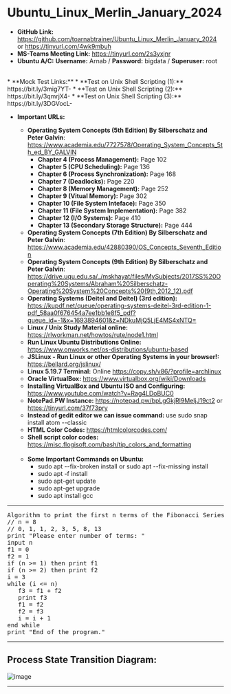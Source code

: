 # Ubuntu_Linux_Merlin_January_2024

* **GitHub Link:** https://github.com/toarnabtrainer/Ubuntu_Linux_Merlin_January_2024 or https://tinyurl.com/4wk9mbuh
* **MS-Teams Meeting Link:** https://tinyurl.com/2s3yxjnr
* **Ubuntu A/C:** **Username:** Arnab / **Password:** bigdata / **Superuser:** root
<br>
* **Mock Test Links:**
  * **Test on Unix Shell Scripting (1):** https://bit.ly/3mig7YT-
  * **Test on Unix Shell Scripting (2):** https://bit.ly/3qmrjX4-
  * **Test on Unix Shell Scripting (3):** https://bit.ly/3DGVocL-

* **Important URLs:**
   * **Operating System Concepts (5th Edition) By Silberschatz and Peter Galvin**: https://www.academia.edu/7727578/Operating_System_Concepts_5th_ed_BY_GALVIN
     * **Chapter 4 (Process Management):** Page 102
     * **Chapter 5 (CPU Scheduling):** Page 136
     * **Chapter 6 (Process Synchronization):** Page 168
     * **Chapter 7 (Deadlocks):** Page 220
     * **Chapter 8 (Memory Management):** Page 252
     * **Chapter 9 (Vitual Memory):** Page 302
     * **Chapter 10 (File System Inteface):** Page 350
     * **Chapter 11 (File System Implementation):** Page 382
     * **Chapter 12 (I/O Systems):** Page 410
     * **Chapter 13 (Secondary Storage Structure):** Page 444
   * **Operating System Concepts (7th Edition) By Silberschatz and Peter Galvin**: https://www.academia.edu/42880390/OS_Concepts_Seventh_Edition
   * **Operating System Concepts (9th Edition) By Silberschatz and Peter Galvin**: https://drive.uqu.edu.sa/_/mskhayat/files/MySubjects/2017SS%20Operating%20Systems/Abraham%20Silberschatz-Operating%20System%20Concepts%20(9th,2012_12).pdf
   * **Operating Systems (Deitel and Deitel) (3rd edition):** https://kupdf.net/queue/operating-systems-deitel-3rd-edition-1-pdf_58aa0f676454a7ee1bb1e8f5_pdf?queue_id=-1&x=1693894601&z=NDkuMjQ5LjE4MS4xNTQ=
   * **Linux / Unix Study Material online:** https://rlworkman.net/howtos/rute/node1.html
   * **Run Linux Ubuntu Distributions Online:** https://www.onworks.net/os-distributions/ubuntu-based
   * **JSLinux - Run Linux or other Operating Systems in your browser!:** https://bellard.org/jslinux/
   * **Linux 5.19.7 Terminal:** Online https://copy.sh/v86/?profile=archlinux
   * **Oracle VirtualBox:** https://www.virtualbox.org/wiki/Downloads
   * **Installing VirtualBox and Ubuntu ISO and Configuring:** https://www.youtube.com/watch?v=Rag4LDoBUC0
   * **NotePad.PW Instance:** https://notepad.pw/bpLgGkjRl9MeljJ19ct2 or https://tinyurl.com/37f73pry
   * **Instead of gedit editor we can issue command:** use sudo snap install atom --classic
   * **HTML Color Codes:** https://htmlcolorcodes.com/
   * **Shell script color codes:** https://misc.flogisoft.com/bash/tip_colors_and_formatting
   
   <br>
   
   * **Some Important Commands on Ubuntu:**
       * sudo apt --fix-broken install or sudo apt --fix-missing install
       * sudo apt -f install 
       * sudo apt-get update
       * sudo apt-get upgrade
       * sudo apt install gcc
<hr>

<pre>
Algorithm to print the first n terms of the Fibonacci Series
// n = 8
// 0, 1, 1, 2, 3, 5, 8, 13
print "Please enter number of terms: "  
input n
f1 = 0
f2 = 1
if (n >= 1) then print f1
if (n >= 2) then print f2
i = 3
while (i <= n)
   f3 = f1 + f2
   print f3
   f1 = f2
   f2 = f3
   i = i + 1
end while
print "End of the program."  
</pre>
<hr>

## Process State Transition Diagram:
![image](https://github.com/toarnabtrainer/Operating_System/assets/111301975/229d028d-220d-474c-98a6-8109c3c8ba20)

<hr>
